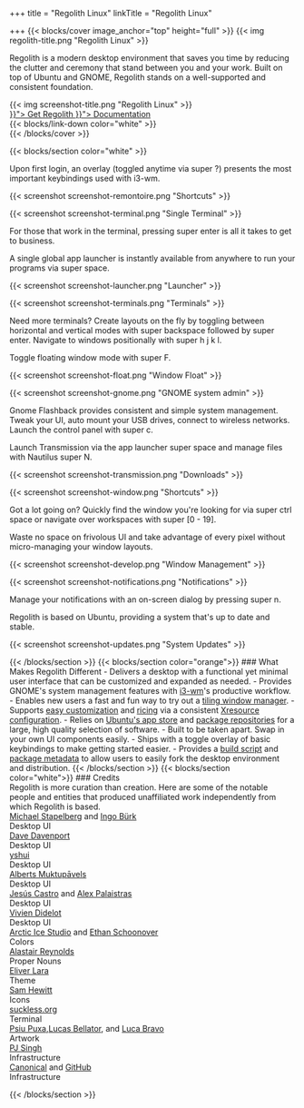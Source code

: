 +++
title = "Regolith Linux"
linkTitle = "Regolith Linux"

+++
{{< blocks/cover image_anchor="top" height="full" >}}
{{< img regolith-title.png "Regolith Linux" >}}

<p class="lead m-5">Regolith is a modern desktop environment that saves you time by reducing the clutter and ceremony that stand between you and your work. Built on top of Ubuntu and GNOME, Regolith stands on a well-supported and consistent foundation.</p>

<div class="row">
  <div class="col-sm-8">{{< img screenshot-title.png "Regolith Linux" >}}</div>
  <div class="col-sm-4">
    <div class="mx-auto">
    <a class="btn btn-lg btn-secondary mr-3 mb-4" href="{{< relref "/download" >}}">
      Get Regolith <i class="fas fa-cloud-download-alt ml-2 "></i>
    </a>
    <a class="btn btn-lg btn-primary mr-3 mb-4" href="{{< relref "/docs" >}}">
      Documentation <i class="fas fa-book-reader ml-2"></i>
    </a>
</div>
</div>
    <div class="mx-auto mt-5">
      {{< blocks/link-down color="white" >}}
  </div>
{{< /blocks/cover >}}

{{< blocks/section color="white" >}}
<div class="container">
  <div class="row pb-5">
    <div class="col d-flex my-auto border rounded p-3">
      <p>Upon first login, an overlay (toggled anytime via <span class="text-nowrap"><span class="badge badge-warning">super</span> <span class="badge badge-warning">?</span></span>) presents the most important keybindings used with i3-wm.</p>
    </div>
    <div class="col d-flex">
      <p>{{< screenshot screenshot-remontoire.png "Shortcuts" >}}</p>
    </div>  
    <div class="row pb-5 pt-5">
      <div class="col">
        <p>{{< screenshot screenshot-terminal.png "Single Terminal" >}}</p>
      </div>
      <div class="col my-auto border rounded p-3">
        <p>For those that work in the terminal, pressing <span class="text-nowrap"><span class="badge badge-warning">super</span> <span class="badge badge-warning">enter</span></span> is all it takes to get to business.</p>
      </div>
    </div>
    <div class="row pb-5 pt-5">
      <div class="col my-auto border rounded p-3">
        <p>A single global app launcher is instantly available from anywhere to run your programs via <span class="text-nowrap"><span class="badge badge-warning">super</span> <span class="badge badge-warning">space</span></span>.</p>
      </div>
      <div class="col">
        <p>{{< screenshot screenshot-launcher.png "Launcher" >}}</p>
      </div>      
    </div>
    <div class="row pb-5">
      <div class="col d-flex">
        <p>{{< screenshot screenshot-terminals.png "Terminals" >}}</p>
      </div>
      <div class="col d-flex my-auto border rounded p-3">
        <p>Need more terminals?  Create layouts on the fly by toggling between horizontal and vertical modes with <span class="text-nowrap"><span class="badge badge-warning">super</span> <span class="badge badge-warning">backspace</span></span> followed by <span class="text-nowrap"><span class="badge badge-warning">super</span> <span class="badge badge-warning">enter</span></span>.  Navigate to windows positionally with <span class="text-nowrap"><span class="badge badge-warning">super</span> <span class="badge badge-warning">h</span> <span class="badge badge-warning">j</span> <span class="badge badge-warning">k</span> <span class="badge badge-warning">l</span></span>.</p>
      </div>      
    </div>
    <div class="row pb-5">
      <div class="col d-flex my-auto border rounded p-3">
        <p>Toggle floating window mode with <span class="text-nowrap"><span class="badge badge-warning">super</span> <span class="badge badge-warning">F</span></span>.</p>
      </div>
      <div class="col d-flex">
        <p>{{< screenshot screenshot-float.png "Window Float" >}}</p>
      </div>      
    </div>
    <div class="row pb-5">
      <div class="col d-flexr">
        <p>{{< screenshot screenshot-gnome.png "GNOME system admin" >}}</p>
      </div>
      <div class="col d-flex my-auto border rounded p-3">
        <p>Gnome Flashback provides consistent and simple system management. Tweak your UI, auto mount your USB drives, connect to wireless networks. Launch the control panel with <span class="text-nowrap"><span class="badge badge-warning">super</span> <span class="badge badge-warning">c</span></span>.</p>
      </div>      
    </div>
    <div class="row pb-5">
      <div class="col d-flex my-auto border rounded p-3">
        <p>Launch Transmission via the app launcher <span class="text-nowrap"><span class="badge badge-warning">super</span> <span class="badge badge-warning">space</span></span> and manage files with Nautilus <span class="text-nowrap"><span class="badge badge-warning">super</span> <span class="badge badge-warning">N</span></span>.</p>
      </div>
      <div class="col d-flex">
        <p>{{< screenshot screenshot-transmission.png "Downloads" >}}</p>
      </div>      
    </div>
    <div class="row pb-5">
      <div class="col d-flex">
        <p>{{< screenshot screenshot-window.png "Shortcuts" >}}</p>
      </div>
      <div class="col d-flex my-auto border rounded p-3">
        <p>Got a lot going on?  Quickly find the window you're looking for via <span class="text-nowrap"><span class="badge badge-warning">super</span> <span class="badge badge-warning">ctrl</span> <span class="badge badge-warning">space</span></span> or navigate over workspaces with <span class="text-nowrap"><span class="badge badge-warning">super</span> <span class="badge badge-warning">[0 - 19]</span></span>.</p>
      </div>      
    </div>
    <div class="row">
      <div class="col d-flex my-auto border rounded p-3">
        <p>Waste no space on frivolous UI and take advantage of every pixel without micro-managing your window layouts.</p>
      </div>
      <div class="col d-flex">
        <p>{{< screenshot screenshot-develop.png "Window Management" >}}</p>
      </div>      
    </div>
    <div class="row">
      <div class="col d-flex p-3">
        <p>{{< screenshot screenshot-notifications.png "Notifications" >}}</p>
      </div>
      <div class="col d-flex my-auto border rounded p-3">
        <p>Manage your notifications with an on-screen dialog by pressing <span class="text-nowrap"><span class="badge badge-warning">super</span> <span class="badge badge-warning">n</span></span>.</p>
      </div>
    </div>
    <div class="row">
      <div class="col d-flex my-auto border rounded p-3">
        <p>Regolith is based on Ubuntu, providing a system that's up to date and stable.</p>
      </div>
      <div class="col d-flex">
        <p>{{< screenshot screenshot-updates.png "System Updates" >}}</p>
      </div>      
    </div>
  </div>
</div>
{{< /blocks/section >}}
{{< blocks/section color="orange">}}
### <i class="fas fa-info-circle pr-3"></i>What Makes Regolith Different
- Delivers a desktop with a functional yet minimal user interface that can be customized and expanded as needed.
- Provides GNOME's system management features with <a class="text-light bg-dark" href="https://i3wm.org/">i3-wm</a>'s productive workflow.
- Enables new users a fast and fun way to try out a <a class="text-light bg-dark" href="https://opensource.com/article/18/8/i3-tiling-window-manager">tiling window manager</a>.
- Supports <a class="text-light bg-dark" href="https://github.com/regolith-linux/regolith-desktop/wiki/Customize">easy customization</a> and <a class="text-light bg-dark" href="https://www.reddit.com/r/unixporn">ricing</a> via a consistent <a class="text-light bg-dark" href="https://github.com/regolith-linux/regolith-styles/blob/master/Xresources/root">Xresource configuration</a>.
- Relies on <a class="text-light bg-dark" href="https://snapcraft.io/store">Ubuntu's app store</a> and <a class="text-light bg-dark" href="https://packages.ubuntu.com/">package repositories</a> for a large, high quality selection of software.
- Built to be taken apart. Swap in your own UI components easily.
- Ships with a toggle overlay of basic keybindings to make getting started easier.
- Provides a <a class="text-light bg-dark" href="https://github.com/regolith-linux/regolith-builder/blob/master/build.sh">build script</a> and <a class="text-light bg-dark" href="https://github.com/regolith-linux/regolith-builder/blob/master/package-model.json">package metadata</a> to allow users to easily fork the desktop environment and distribution. 
{{< /blocks/section >}}
{{< blocks/section color="white">}}
### <i class="fas fa-user-friends pr-3"></i>Credits
<div class="container-fluid">
  <div class="row pl-0 align-items-center">
    <div class="col-5 col-md-0">
      Regolith is more curation than creation.  Here are some of the notable people and entities that produced unaffiliated work independently from which Regolith is based.
    </div>
    <div class="col-6">
      <div class="container">
        <div class="row">
          <div class="col-lg"><a href="https://i3wm.org">Michael Stapelberg</a> and <a href="https://github.com/Airblader/i3">Ingo Bürk</a></div>
          <div class="col-sm">Desktop UI</div>
        </div>
        <div class="row">
          <div class="col-lg"><a href="https://github.com/davatorium/rofi">Dave Davenport</a></div>
          <div class="col-sm">Desktop UI</div>
        </div>
        <div class="row">
          <div class="col-lg"><a href="https://github.com/yshui/compton">yshui</a></div>
          <div class="col-sm">Desktop UI</div>
        </div>
        <div class="row">
          <div class="col-lg"><a href="https://wiki.gnome.org/Projects/GnomeFlashback">Alberts Muktupāvels</a></div>
          <div class="col-sm">Desktop UI</div>
        </div>
        <div class="row">
          <div class="col-lg"><a href="https://github.com/jcstr">Jesús Castro</a> and <a href="https://github.com/deuill">Alex Palaistras</a></div>
          <div class="col-sm">Desktop UI</div>
        </div>
        <div class="row">
          <div class="col-lg"><a href="https://github.com/vivien/i3blocks">Vivien Didelot</a></div>
          <div class="col-sm">Desktop UI</div>
        </div>
        <div class="row">
          <div class="col-lg"><a href="https://github.com/arcticicestudio">Arctic Ice Studio</a> and <a href="https://ethanschoonover.com/solarized/">Ethan Schoonover</a></div>
          <div class="col-sm">Colors</div>
        </div>
        <div class="row">
          <div class="col-lg"><a href="http://www.alastairreynolds.com/">Alastair Reynolds</a></div>
          <div class="col-sm">Proper Nouns</div>
        </div>
        <div class="row">
          <div class="col-lg"><a href="https://github.com/EliverLara/Nordic">Eliver Lara</a></div>
          <div class="col-sm">Theme</div>
        </div>
        <div class="row">
          <div class="col-lg"><a href="https://snwh.org/paper">Sam Hewitt</a></div>
          <div class="col-sm">Icons</div>
        </div>
        <div class="row">
          <div class="col-lg"><a href="https://st.suckless.org">suckless.org</a></div>
          <div class="col-sm">Terminal</div>
        </div>
        <div class="row">
          <div class="col-lg"><a href="http://wallpaper-site.webflow.io/">Psiu Puxa</a>,<a href="https://unsplash.com/photos/C0OD8OM-oM0">Lucas Bellator</a>, and <a href="https://unsplash.com/photos/xnqVGsbXgV4">Luca Bravo</a></div>
          <div class="col-sm">Artwork</div>
        </div>
        <div class="row">
          <div class="col-lg"><a href="https://launchpad.net/cubic">PJ Singh</a></div>
          <div class="col-sm">Infrastructure</div>
        </div>
        <div class="row">
          <div class="col-lg"><a href="https://canonical.com">Canonical</a> and <a href="https://github.com">GitHub</a></div>
          <div class="col-sm">Infrastructure</div>
        </div>
      </div>
    </div>
  </div>
</div>

{{< /blocks/section >}}